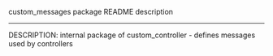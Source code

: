 custom_messages package README description

--------
DESCRIPTION: internal package of custom_controller - defines messages used by controllers
